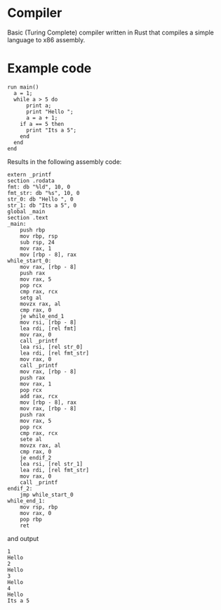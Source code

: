 # Compiler
Basic (Turing Complete) compiler written in Rust that compiles a simple language to x86 assembly.

# Example code 
```
run main() 
  a = 1;
  while a > 5 do 
      print a;
      print "Hello ";
      a = a + 1;
    if a == 5 then
      print "Its a 5";
    end
  end
end
```
Results in the following assembly code:
```assembly
extern _printf
section .rodata
fmt: db "%ld", 10, 0
fmt_str: db "%s", 10, 0
str_0: db "Hello ", 0
str_1: db "Its a 5", 0
global _main
section .text
_main:
    push rbp
    mov rbp, rsp
    sub rsp, 24
    mov rax, 1
    mov [rbp - 8], rax
while_start_0:
    mov rax, [rbp - 8]
    push rax
    mov rax, 5
    pop rcx
    cmp rax, rcx
    setg al
    movzx rax, al
    cmp rax, 0
    je while_end_1
    mov rsi, [rbp - 8]
    lea rdi, [rel fmt]
    mov rax, 0
    call _printf
    lea rsi, [rel str_0]
    lea rdi, [rel fmt_str]
    mov rax, 0
    call _printf
    mov rax, [rbp - 8]
    push rax
    mov rax, 1
    pop rcx
    add rax, rcx
    mov [rbp - 8], rax
    mov rax, [rbp - 8]
    push rax
    mov rax, 5
    pop rcx
    cmp rax, rcx
    sete al
    movzx rax, al
    cmp rax, 0
    je endif_2
    lea rsi, [rel str_1]
    lea rdi, [rel fmt_str]
    mov rax, 0
    call _printf
endif_2:
    jmp while_start_0
while_end_1:
    mov rsp, rbp
    mov rax, 0
    pop rbp
    ret
```

and output
```
1
Hello 
2
Hello 
3
Hello 
4
Hello 
Its a 5
```
